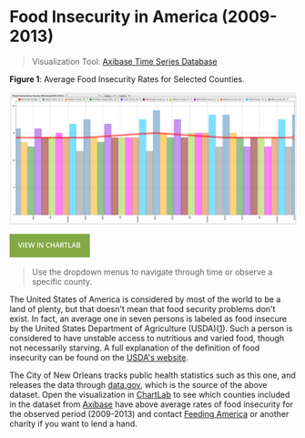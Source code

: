 Food Insecurity in America (2009-2013)
===

>Visualization Tool: [Axibase Time Series Database](https://axibase.com/products/axibase-time-series-database/)

**Figure 1**: Average Food Insecurity Rates for Selected Counties.

![](Images/fi1.png)

[![](Images/button.png)](https://apps.axibase.com/chartlab/c8492399/2/#fullscreen)

> Use the dropdown menus to navigate through time or observe a specific county. 

The United States of America is considered by most of the world to be a land of plenty, but that doesn't mean that 
food security problems don't exist. In fact, an average one in seven persons is labeled as food insecure by the United States
Department of Agriculture (USDA)([1](http://www.worldhunger.org/hunger-in-america-2016-united-states-hunger-poverty-facts/)). Such a person is considered to have unstable access to nutritious and varied food, though 
not necessarily starving. A full explanation of the definition of food insecurity can be found on the [USDA's website](https://www.ers.usda.gov/topics/food-nutrition-assistance/food-security-in-the-us/definitions-of-food-security/).

The City of New Orleans tracks public health statistics such as this one, and releases the data through [data.gov](https://catalog.data.gov/dataset/food-insecurity-rates-2009-present),
which is the source of the above dataset. Open the visualization in [ChartLab](http://apps.axibase.com) to see which counties included in the dataset
from [Axibase](http://axibase.com) have above average rates of food insecurity for the observed period (2009-2013) and contact [Feeding America](http://www.feedingamerica.org/take-action/volunteer/)
or another charity if you want to lend a hand.
